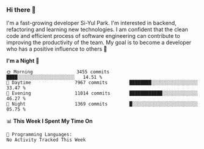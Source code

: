 ### Hi there 👋


I'm a fast-growing developer Si-Yul Park. I'm interested in backend, refactoring and learning new technologies. I am confident that the clean code and efficient process of software engineering can contribute to improving the productivity of the team. My goal is to become a developer who has a positive influence to others 🔭

<!--START_SECTION:waka-->
**I'm a Night 🦉** 

```text
🌞 Morning                3455 commits        ████░░░░░░░░░░░░░░░░░░░░░   14.51 % 
🌆 Daytime                7967 commits        ████████░░░░░░░░░░░░░░░░░   33.47 % 
🌃 Evening                11014 commits       ████████████░░░░░░░░░░░░░   46.27 % 
🌙 Night                  1369 commits        █░░░░░░░░░░░░░░░░░░░░░░░░   05.75 % 
```


📊 **This Week I Spent My Time On** 

```text
💬 Programming Languages: 
No Activity Tracked This Week
```


<!--END_SECTION:waka-->
